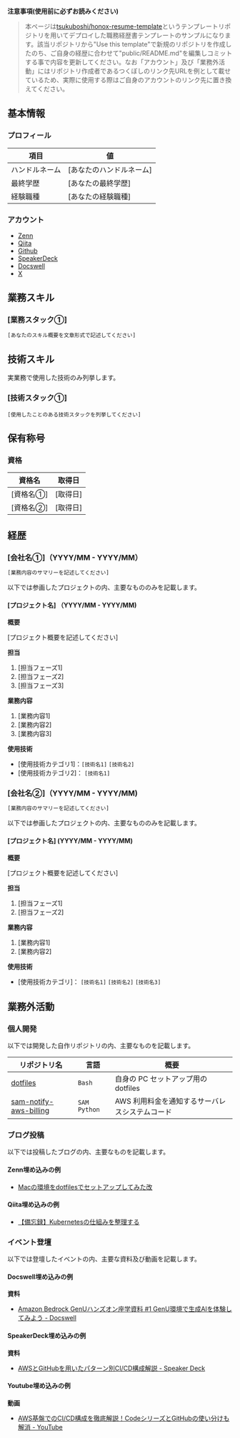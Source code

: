 **注意事項(使用前に必ずお読みください)**
> 本ページは[tsukuboshi/honox-resume-template](https://github.com/tsukuboshi/honox-resume-template)というテンプレートリポジトリを用いてデプロイした職務経歴書テンプレートのサンプルになります。該当リポジトリから"Use this template"で新規のリポジトリを作成したのち、ご自身の経歴に合わせて"public/README.md"を編集しコミットする事で内容を更新してください。なお「アカウント」及び「業務外活動」にはリポジトリ作成者であるつくぼしのリンク先URLを例として載せているため、実際に使用する際はご自身のアカウントのリンク先に置き換えてください。  

## 基本情報

### プロフィール

|項目|値|
|---|---|
|ハンドルネーム|[あなたのハンドルネーム]|
|最終学歴|[あなたの最終学歴]|
|経験職種|[あなたの経験職種]|

### アカウント

- [Zenn](https://zenn.dev/tsukuboshi)
- [Qiita](https://qiita.com/kuraboshi)
- [Github](https://github.com/tsukuboshi)
- [SpeakerDeck](https://speakerdeck.com/tsukuboshi)
- [Docswell](https://www.docswell.com/user/tsukuboshi)
- [X](https://x.com/tsukuboshi0755)

## 業務スキル

### [業務スタック①]

```txt
[あなたのスキル概要を文章形式で記述してください]
```

## 技術スキル

実業務で使用した技術のみ列挙します。

### [技術スタック①]

`[使用したことのある技術スタックを列挙してください]`

## 保有称号

### 資格

|資格名|取得日|
|---|---|
|[資格名①]|[取得日]|
|[資格名②]|[取得日]|

## 経歴

### [会社名①]（YYYY/MM - YYYY/MM）

```txt
[業務内容のサマリーを記述してください]
```

以下では参画したプロジェクトの内、主要なもののみを記載します。

#### [プロジェクト名] （YYYY/MM - YYYY/MM)

**概要**

[プロジェクト概要を記述してください]

**担当**

1. [担当フェーズ1]
2. [担当フェーズ2]
3. [担当フェーズ3]

**業務内容**

1. [業務内容1]
2. [業務内容2]
3. [業務内容3]

**使用技術**

- [使用技術カテゴリ1]：`[技術名1]` `[技術名2]`
- [使用技術カテゴリ2]： `[技術名1]`

### [会社名②]（YYYY/MM - YYYY/MM)

```txt
[業務内容のサマリーを記述してください]
```

以下では参画したプロジェクトの内、主要なもののみを記載します。

#### [プロジェクト名] (YYYY/MM - YYYY/MM)

**概要**

[プロジェクト概要を記述してください]

**担当**

1. [担当フェーズ1]
2. [担当フェーズ2]

**業務内容**

1. [業務内容1]
2. [業務内容2]

**使用技術**

- [使用技術カテゴリ]： `[技術名1]` `[技術名2]` `[技術名3]`

## 業務外活動

### 個人開発

以下では開発した自作リポジトリの内、主要なものを記載します。

|リポジトリ名|言語|概要|
|---|---|---|
|[dotfiles](https://github.com/tsukuboshi/dotfiles)|`Bash`|自身の PC セットアップ用の dotfiles|
|[sam-notify-aws-billing](https://github.com/tsukuboshi/sam-notify-aws-billing)|`SAM` `Python`|AWS 利用料金を通知するサーバレスシステムコード|

### ブログ投稿

以下では投稿したブログの内、主要なものを記載します。  

#### Zenn埋め込みの例

- [Macの環境をdotfilesでセットアップしてみた改](https://zenn.dev/tsukuboshi/articles/6e82aef942d9af)

#### Qiita埋め込みの例

- [【備忘録】Kubernetesの仕組みを整理する](https://qiita.com/kuraboshi/items/036ba1b5cf67cb8a6dcd)

### イベント登壇

以下では登壇したイベントの内、主要な資料及び動画を記載します。

#### Docswell埋め込みの例

**資料**

- [Amazon Bedrock GenUハンズオン座学資料 #1 GenU環境で生成AIを体験してみよう - Docswell](https://www.docswell.com/slide/ZXE8GN/embed)

#### SpeakerDeck埋め込みの例

**資料**

- [AWSとGitHubを用いたパターン別CI/CD構成解説 - Speaker Deck](https://speakerdeck.com/player/13ed26fb607a41d598f64b0b899dd0da)

#### Youtube埋め込みの例

**動画**

- [AWS基盤でのCI/CD構成を徹底解説！CodeシリーズとGitHubの使い分けも解消 - YouTube](https://www.youtube.com/embed/nJ-eEgfbjG8?si=CiEVatkJa5fNdYqC)
